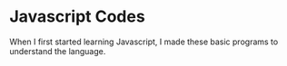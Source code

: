 # Javascript Codes

When I first started learning Javascript, I made these basic programs to understand the language.
